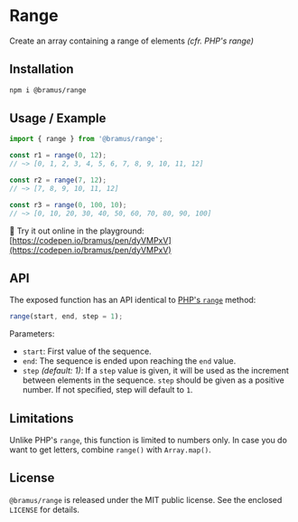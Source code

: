 # Range

Create an array containing a range of elements _(cfr. PHP's range)_

## Installation

```bash
npm i @bramus/range
```

## Usage / Example

```js
import { range } from '@bramus/range';

const r1 = range(0, 12);
// ~> [0, 1, 2, 3, 4, 5, 6, 7, 8, 9, 10, 11, 12]

const r2 = range(7, 12);
// ~> [7, 8, 9, 10, 11, 12]

const r3 = range(0, 100, 10);
// ~> [0, 10, 20, 30, 40, 50, 60, 70, 80, 90, 100]
```

🔗 Try it out online in the playground: [https://codepen.io/bramus/pen/dyVMPxV](https://codepen.io/bramus/pen/dyVMPxV)

## API

The exposed function has an API identical to [PHP's `range`](https://php.net/range) method:

```js
range(start, end, step = 1);
```

Parameters:

- `start`: First value of the sequence.
- `end`: The sequence is ended upon reaching the `end` value.
- `step` _(default: 1)_: If a `step` value is given, it will be used as the increment between elements in the sequence. `step` should be given as a positive number. If not specified, step will default to `1`.

## Limitations

Unlike PHP's `range`, this function is limited to numbers only. In case you do want to get letters, combine `range()` with `Array.map()`.

## License

`@bramus/range` is released under the MIT public license. See the enclosed `LICENSE` for details.
